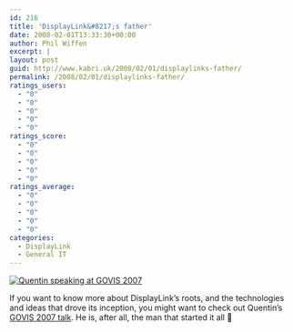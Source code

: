 ```yaml
---
id: 216
title: 'DisplayLink&#8217;s father'
date: 2008-02-01T13:33:30+00:00
author: Phil Wiffen
excerpt: |
layout: post
guid: http://www.kabri.uk/2008/02/01/displaylinks-father/
permalink: /2008/02/01/displaylinks-father/
ratings_users:
  - "0"
  - "0"
  - "0"
  - "0"
  - "0"
ratings_score:
  - "0"
  - "0"
  - "0"
  - "0"
  - "0"
ratings_average:
  - "0"
  - "0"
  - "0"
  - "0"
  - "0"
categories:
  - DisplayLink
  - General IT
---
```

[![Quentin speaking at GOVIS 2007](http://www.kabri.uk/wp-content/uploads/2008/01/govis-2007.jpg)](http://www.ndiyo.org/news/govis2007 "Quentin speaking at GOVIS 2007")

If you want to know more about DisplayLink&#8217;s roots, and the technologies and ideas that drove its inception, you might want to check out Quentin&#8217;s [GOVIS 2007 talk](http://www.ndiyo.org/news/govis2007). He is, after all, the man that started it all 🙂